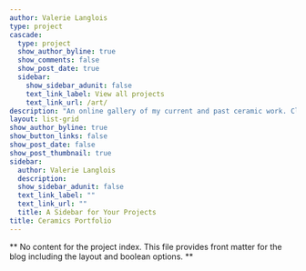 ```yaml
---
author: Valerie Langlois
type: project
cascade:
  type: project
  show_author_byline: true
  show_comments: false
  show_post_date: true
  sidebar:
    show_sidebar_adunit: false
    text_link_label: View all projects
    text_link_url: /art/
description: "An online gallery of my current and past ceramic work. Click on an image to access the store listing, if still available."
layout: list-grid
show_author_byline: true
show_button_links: false
show_post_date: false
show_post_thumbnail: true
sidebar:
  author: Valerie Langlois
  description:
  show_sidebar_adunit: false
  text_link_label: ""
  text_link_url: ""
  title: A Sidebar for Your Projects
title: Ceramics Portfolio
---
```


** No content for the project index. This file provides front matter for the blog including the layout and boolean options. **
